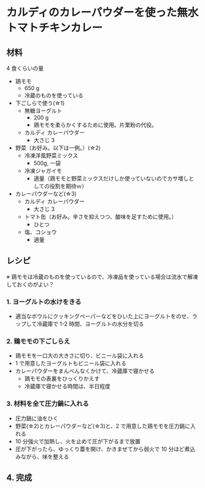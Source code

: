 # カルディのカレーパウダーを使った無水トマトチキンカレー

## 材料

4 食くらいの量

- 鶏モモ
  - 650 g
  - 冷蔵のものを使っている
- 下ごしらで使う(☆1)
  - 無糖ヨーグルト
    - 200 g
    - 鶏モモを柔らかくするために使用。片栗粉の代役。
  - カルディ カレーパウダー
    - 大さじ 3
- 野菜（お好み。以下は一例。）(☆2)
  - 冷凍洋風野菜ミックス
    - 500g, 一袋
  - 冷凍ジャガイモ
    - 適量（鶏モモと野菜ミックスだけしか使っていないのでカサ増しとしての役割を期待ｗ）
- カレーパウダーなど(☆3)
  - カルディ カレーパウダー
    - 大さじ 3
  - トマト缶（お好み。辛さを抑えつつ、酸味を足すために使用。）
    - ひとつ
  - 塩、コショウ
    - 適量

## レシピ

※ 鶏モモは冷蔵のものを使っているので、冷凍品を使っている場合は流水で解凍しておくのがよい？

### 1. ヨーグルトの水けをきる

- 適当なボウルにクッキングペーパーなどをひいた上にヨーグルトをのせ、ラップして冷蔵庫で 1-2 時間、ヨーグルトの水分を切る

### 2. 鶏モモの下ごしらえ

- 鶏モモを一口大の大きさに切り、ビニール袋に入れる
- 1 で用意したヨーグルトもビニール袋に入れる
- カレーパウダーをまんべんなくかけて、冷蔵庫で寝かせる
  - 鶏モモの表裏をひっくりかえす
  - 冷蔵庫で寝かせる時間は、半日程度

### 3. 材料を全て圧力鍋に入れる

- 圧力鍋に油をひく
- 野菜(☆2)とカレーパウダーなど(☆3)と、2 で用意した鶏モモを圧力鍋に入れる
- 10 分強火で加熱し、火を止めて圧が下がるまで放置
- 圧が下がったら、ゆっくり蓋を開け、かきまぜてから弱火で 10 分ほど煮込みながら、味を整える

## 4. 完成
